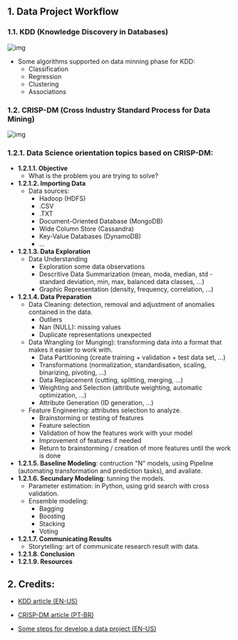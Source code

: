 ## 1. Data Project Workflow

### 1.1. KDD (Knowledge Discovery in Databases)
![img](https://github.com/daniellj/DataScience/blob/master/DataProjectWorkflow/img/KDD_Process_Diagram.png)

- Some algorithms supported on data minning phase for KDD:
	- Classification
	- Regression
	- Clustering
	- Associations

### 1.2. CRISP-DM (Cross Industry Standard Process for Data Mining)
![img](https://github.com/daniellj/DataScience/blob/master/DataProjectWorkflow/img/CRISP-DM_Process_Diagram.png)

### 1.2.1. Data Science orientation topics based on CRISP-DM:
- **1.2.1.1. Objective**
	- What is the problem you are trying to solve?
- **1.2.1.2. Importing Data**
	- Data sources: 
		- Hadoop (HDFS)
		- .CSV
		- .TXT
		- Document-Oriented Database (MongoDB)
		- Wide Column Store (Cassandra)
		- Key-Value Databases (DynamoDB)
		- ...
- **1.2.1.3. Data Exploration**
	- Data Understanding
		- Exploration some data observations
		- Descritive Data Summarization (mean, moda, median, std - standard deviation, min, max, balanced data classes, ...)
		- Graphic Representation (density, frequency, correlation, ...)
- **1.2.1.4. Data Preparation**
	- Data Cleaning: detection, removal and adjustment of anomalies contained in the data.
		- Outliers
		- Nan (NULL): missing values
		- Duplicate representations unexpected
	- Data Wrangling (or Munging): transforming data into a format that makes it easier to work with.
		- Data Partitioning (create training + validation + test data set, ...)
		- Transformations (normalization, standardisation, scaling, binarizing, pivoting, ...)
		- Data Replacement (cutting, splitting, merging, ...)
		- Weighting and Selection (attribute weighting, automatic optimization, ...)
		- Attribute Generation (ID generation, ...)
	- Feature Engineering: attributes selection to analyze.
		- Brainstorming or testing of features
		- Feature selection
		- Validation of how the features work with your model
		- Improvement of features if needed
		- Return to brainstorming / creation of more features until the work is done
- **1.2.1.5. Baseline Modeling**: contruction "N" models, using Pipeline (automating transformation and prediction tasks), and avaliate.
- **1.2.1.6. Secundary Modeling**: tunning the models.
	- Parameter estimation: in Python, using grid search with cross validation.
	- Ensemble modeling:
		- Bagging
		- Boosting
		- Stacking
		- Voting
- **1.2.1.7. Communicating Results**
	- Storytelling: art of communicate research result with data.
- **1.2.1.8. Conclusion**
- **1.2.1.9. Resources**

## 2. Credits:

- [KDD article (EN-US)](http://recommender-systems.readthedocs.io/en/latest/datamining.html)

- [CRISP-DM article (PT-BR)](http://www.bigdatabusiness.com.br/se-voce-se-interessa-por-big-data-precisa-entender-o-crisp-dm/)

- [Some steps for develop a data project (EN-US)](https://github.com/aakashtandel/misc_projects/blob/master/Data%20Science%20Workflow%20Project/Data%20Science%20Workflow.pdf)
